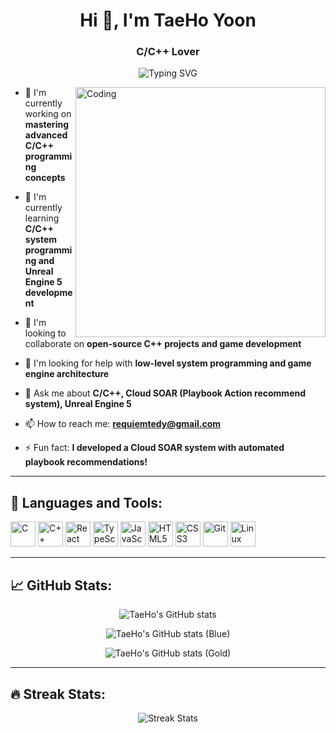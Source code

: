 <h1 align="center">Hi 👋, I'm TaeHo Yoon</h1>
<h3 align="center">C/C++ Lover</h3>

<p align="center">
  <img src="https://readme-typing-svg.herokuapp.com?font=Fira+Code&size=24&pause=1000&center=true&vCenter=true&width=435&lines=Welcome+to+my+profile!;I+love+C%2B%2B%2C+React%2C+TypeScript!;Always+learning+and+building..." alt="Typing SVG" />
</p>

<img align="right" alt="Coding" width="400" src="https://cdn.dribbble.com/users/1162077/screenshots/5403918/media/d5dccb5f0d8f8a77f7e14a3c0d04dad7.gif" />

- 🔭 I'm currently working on **mastering advanced C/C++ programming concepts**

- 🌱 I'm currently learning **C/C++ system programming and Unreal Engine 5 development**

- 👯 I'm looking to collaborate on **open-source C++ projects and game development**

- 🤝 I'm looking for help with **low-level system programming and game engine architecture**

- 💬 Ask me about **C/C++, Cloud SOAR (Playbook Action recommend system), Unreal Engine 5**

- 📫 How to reach me: **requiemtedy@gmail.com**

- ⚡ Fun fact: **I developed a Cloud SOAR system with automated playbook recommendations!**

---

<h2 align="left">🚀 Languages and Tools:</h2>
<p align="left">
  <img src="https://cdn.jsdelivr.net/gh/devicons/devicon/icons/c/c-original.svg" alt="C" width="40" height="40"/> 
  <img src="https://cdn.jsdelivr.net/gh/devicons/devicon/icons/cplusplus/cplusplus-original.svg" alt="C++" width="40" height="40"/>
  <img src="https://cdn.jsdelivr.net/gh/devicons/devicon/icons/react/react-original.svg" alt="React" width="40" height="40"/> 
  <img src="https://cdn.jsdelivr.net/gh/devicons/devicon/icons/typescript/typescript-original.svg" alt="TypeScript" width="40" height="40"/> 
  <img src="https://cdn.jsdelivr.net/gh/devicons/devicon/icons/javascript/javascript-original.svg" alt="JavaScript" width="40" height="40"/>
  <img src="https://cdn.jsdelivr.net/gh/devicons/devicon/icons/html5/html5-original.svg" alt="HTML5" width="40" height="40"/> 
  <img src="https://cdn.jsdelivr.net/gh/devicons/devicon/icons/css3/css3-original.svg" alt="CSS3" width="40" height="40"/>
  <img src="https://cdn.jsdelivr.net/gh/devicons/devicon/icons/git/git-original.svg" alt="Git" width="40" height="40"/> 
  <img src="https://cdn.jsdelivr.net/gh/devicons/devicon/icons/linux/linux-original.svg" alt="Linux" width="40" height="40"/> 
</p>

---

<h2 align="left">📈 GitHub Stats:</h2>

<p align="center">
  <img src="https://github-readme-stats.vercel.app/api?username=TaeHo-Yoon1&show_icons=true&bg_color=0D1117&title_color=FF6B81&text_color=A4B1D6&icon_color=FF6B81&hide_border=true&include_all_commits=true&custom_title=TaeHo's%20GitHub%20Stats" alt="TaeHo's GitHub stats" />
</p>

<p align="center">
  <img src="https://github-readme-stats.vercel.app/api?username=TaeHo-Yoon1&show_icons=true&bg_color=0D1117&title_color=58A6FF&text_color=A4B1D6&icon_color=58A6FF&hide_border=true&include_all_commits=true&custom_title=TaeHo's%20GitHub%20Stats" alt="TaeHo's GitHub stats (Blue)" />
</p>

<p align="center">
  <img src="https://github-readme-stats.vercel.app/api?username=TaeHo-Yoon1&show_icons=true&bg_color=0D1117&title_color=C9D1D9&text_color=C9D1D9&icon_color=FFD700&hide_border=true&include_all_commits=true&custom_title=TaeHo's%20GitHub%20Stats" alt="TaeHo's GitHub stats (Gold)" />
</p>

---

<h2 align="left">🔥 Streak Stats:</h2>

<p align="center">
  <img src="https://github-readme-streak-stats.herokuapp.com/?user=TaeHo-Yoon1&theme=tokyonight" alt="Streak Stats" />
</p>
